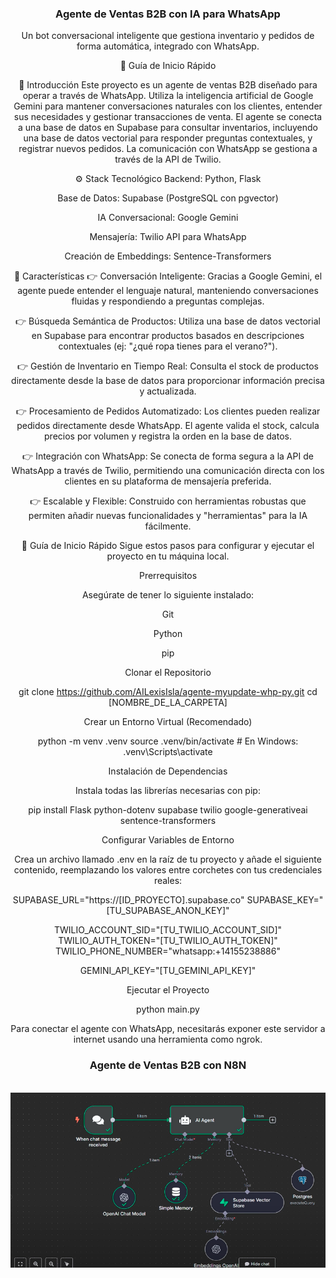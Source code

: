 <div align="center">

<h3 align="center">Agente de Ventas B2B con IA para WhatsApp</h3>

<div align="center">
Un bot conversacional inteligente que gestiona inventario y pedidos de forma automática, integrado con WhatsApp.

🤸 Guía de Inicio Rápido

<a name="introducción">🤖 Introducción</a>
Este proyecto es un agente de ventas B2B diseñado para operar a través de WhatsApp. Utiliza la inteligencia artificial de Google Gemini para mantener conversaciones naturales con los clientes, entender sus necesidades y gestionar transacciones de venta. El agente se conecta a una base de datos en Supabase para consultar inventarios, incluyendo una base de datos vectorial para responder preguntas contextuales, y registrar nuevos pedidos. La comunicación con WhatsApp se gestiona a través de la API de Twilio.

<a name="tech-stack">⚙️ Stack Tecnológico</a>
Backend: Python, Flask

Base de Datos: Supabase (PostgreSQL con pgvector)

IA Conversacional: Google Gemini

Mensajería: Twilio API para WhatsApp

Creación de Embeddings: Sentence-Transformers

<a name="features">🔋 Características</a>
👉 Conversación Inteligente: Gracias a Google Gemini, el agente puede entender el lenguaje natural, manteniendo conversaciones fluidas y respondiendo a preguntas complejas.

👉 Búsqueda Semántica de Productos: Utiliza una base de datos vectorial en Supabase para encontrar productos basados en descripciones contextuales (ej: "¿qué ropa tienes para el verano?").

👉 Gestión de Inventario en Tiempo Real: Consulta el stock de productos directamente desde la base de datos para proporcionar información precisa y actualizada.

👉 Procesamiento de Pedidos Automatizado: Los clientes pueden realizar pedidos directamente desde WhatsApp. El agente valida el stock, calcula precios por volumen y registra la orden en la base de datos.

👉 Integración con WhatsApp: Se conecta de forma segura a la API de WhatsApp a través de Twilio, permitiendo una comunicación directa con los clientes en su plataforma de mensajería preferida.

👉 Escalable y Flexible: Construido con herramientas robustas que permiten añadir nuevas funcionalidades y "herramientas" para la IA fácilmente.

<a name="quick-start">🤸 Guía de Inicio Rápido</a>
Sigue estos pasos para configurar y ejecutar el proyecto en tu máquina local.

Prerrequisitos

Asegúrate de tener lo siguiente instalado:

Git

Python

pip

Clonar el Repositorio

git clone https://github.com/AILexisIsla/agente-myupdate-whp-py.git
cd [NOMBRE_DE_LA_CARPETA]

Crear un Entorno Virtual (Recomendado)

python -m venv .venv
source .venv/bin/activate  # En Windows: .venv\Scripts\activate

Instalación de Dependencias

Instala todas las librerías necesarias con pip:

pip install Flask python-dotenv supabase twilio google-generativeai sentence-transformers

Configurar Variables de Entorno

Crea un archivo llamado .env en la raíz de tu proyecto y añade el siguiente contenido, reemplazando los valores entre corchetes con tus credenciales reales:

SUPABASE_URL="https://[ID_PROYECTO].supabase.co"
SUPABASE_KEY="[TU_SUPABASE_ANON_KEY]"

TWILIO_ACCOUNT_SID="[TU_TWILIO_ACCOUNT_SID]"
TWILIO_AUTH_TOKEN="[TU_TWILIO_AUTH_TOKEN]"
TWILIO_PHONE_NUMBER="whatsapp:+14155238886"

GEMINI_API_KEY="[TU_GEMINI_API_KEY]"

Ejecutar el Proyecto

python main.py

Para conectar el agente con WhatsApp, necesitarás exponer este servidor a internet usando una herramienta como ngrok.

<h3 align="center">Agente de Ventas B2B con N8N</h3>

<br />
<img src="./assets/img/N8N-MYUPDATE.png" alt="Banner del Proyecto" width="700"/>
<br />

